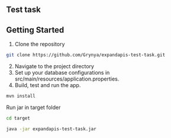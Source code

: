 ## Test task
## Getting Started

1. Clone the repository
```bash
git clone https://github.com/Grynya/expandapis-test-task.git
```
2. Navigate to the project directory
3. Set up your database configurations in src/main/resources/application.properties.
4. Build, test and run the app.
```bash
mvn install
```
Run jar
in target folder
```bash
cd target
```
```bash
java -jar expandapis-test-task.jar
```